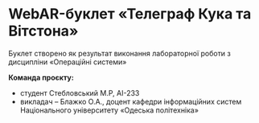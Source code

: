 # WebAR-буклет «Телеграф Кука та Вітстона»
Буклет створено як результат виконання лабораторної роботи з дисципліни
«Операційні системи»

**Команда проєкту:**
- студент Стебловський М.Р, АI-233
- викладач – Блажко О.А., доцент кафедри інформаційних систем Національного
університету «Одеська політехніка»
